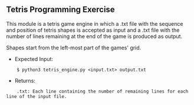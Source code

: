 ## Tetris Programming Exercise


This module is a tetris game engine in which a .txt file with the sequence and position of tetris shapes is accepted as input and a .txt file with the number of lines remaining at the end of the game is produced as output.

Shapes start from the left-most part of the games' grid.
    
- Expected Input:
```
    $ python3 tetris_engine.py <input.txt> output.txt
```
- Returns:
```
    .txt: Each line containing the number of remaining lines for each line of the input file.
```
